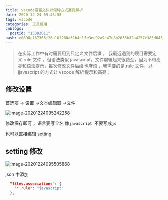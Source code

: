 ```yaml
---
title: vscode设置文件以何种方式高亮解析
date: 2020-12-24 09:43:58
tags: vscode
categories: 工具使用
cnblogs:
  postid: "15393011"
hash: e0898c167366f26a10f280a51b4c15e3ee92a9e47e8b2033b32a4257c385d643
---
```


> 在实际工作中有时需要用到只定义文件后缀 ， 我最近遇到的项目需要定义.rule 文件 ，但语法类似 javascript，文件编辑起来很费劲，因为不带高亮和语法提示，每次修改文件后缀也麻烦 ，我需要的是.rule 文件，以 jjavascript 的方式让 vscode 解析提示和高亮；

## 修改设置

首选项 -> 设置 ->文本编辑器 ->文件

![image-20201224095242258](https://gitee.com/bitbw/my-gallery/raw/master/img/image-20201224095242258.png)

修改保存即可 ，语言要写全名 像`javascript `不要写成`js`

也可以直接编辑 setting

## setting 修改

![image-20201224095505868](https://gitee.com/bitbw/my-gallery/raw/master/img/image-20201224095505868.png)

json 中添加

```json
  "files.associations": {
    "*.rule": "javascript"
  },
```
